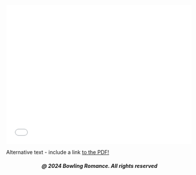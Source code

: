 <html>

<head style="visibility: hidden;">
       
<body>   
       
<embed src="boontonlanes07005nodell.pdf" type="application/pdf" width="500" height="375"></embed>

<object data="boontonlanes07005nodell.pdf" type="application/pdf" width="100%" height="100%">
  <p>Alternative text - include a link <a href="boontonlanes07005nodell.pdf">to the PDF!</a></p>
</object>
  
<h5 style="text-align:center;"><i>@ 2024 Bowling Romance. All rights reserved</i></h5>   
</body>
</head>
</html>
